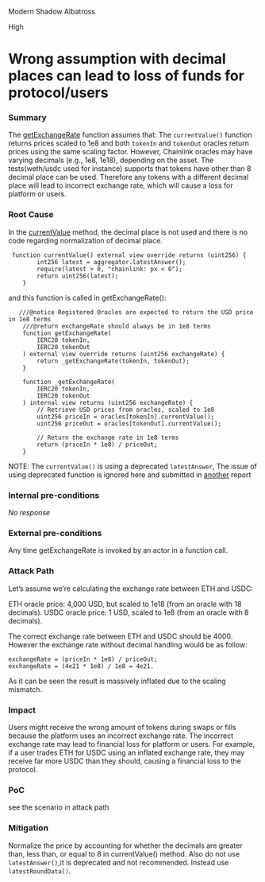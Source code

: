 Modern Shadow Albatross

High

# Wrong assumption with decimal places can lead to loss of funds for protocol/users

### Summary

The [getExchangeRate](https://github.com/sherlock-audit/2024-11-oku/blob/main/oku-custom-order-types/contracts/automatedTrigger/AutomationMaster.sol#L70) function assumes that: 
The `currentValue()` function returns prices scaled to 1e8  and both `tokenIn` and `tokenOut` oracles return prices using the same scaling factor.
However, Chainlink oracles may have varying decimals (e.g., 1e8, 1e18), depending on the asset. The tests(weth/usdc used for instance) supports that tokens have other than 8 decimal place can be used. Therefore any tokens with a different decimal place will lead to incorrect exchange rate, which will cause a loss for platform or users.


### Root Cause

In the [currentValue](https://github.com/sherlock-audit/2024-11-oku/blob/main/oku-custom-order-types/contracts/oracle/External/OracleRelay.sol#L18) method, the decimal place is not used and there is no code regarding normalization of decimal place.

```solidity
 function currentValue() external view override returns (uint256) {
        int256 latest = aggregator.latestAnswer();
        require(latest > 0, "chainlink: px < 0");
        return uint256(latest);
    }
```
and this function is called in getExchangeRate():
```solidity
   ///@notice Registered Oracles are expected to return the USD price in 1e8 terms
    ///@return exchangeRate should always be in 1e8 terms
    function getExchangeRate(
        IERC20 tokenIn,
        IERC20 tokenOut
    ) external view override returns (uint256 exchangeRate) {
        return _getExchangeRate(tokenIn, tokenOut);
    }

    function _getExchangeRate(
        IERC20 tokenIn,
        IERC20 tokenOut
    ) internal view returns (uint256 exchangeRate) {
        // Retrieve USD prices from oracles, scaled to 1e8
        uint256 priceIn = oracles[tokenIn].currentValue();
        uint256 priceOut = oracles[tokenOut].currentValue();

        // Return the exchange rate in 1e8 terms
        return (priceIn * 1e8) / priceOut;
    }
```
NOTE: The `currentValue()` is using a deprecated `latestAnswer`, The issue of using deprecated function is ignored here and submitted in [another](https://github.com/sherlock-audit/2024-11-oku-oxwhite/issues/1#issue-2724723813) report

### Internal pre-conditions

_No response_

### External pre-conditions

Any time getExchangeRate is invoked by an actor in a function call. 

### Attack Path

Let’s assume we’re calculating the exchange rate between ETH and USDC:

ETH oracle price: 4,000 USD, but scaled to 1e18 (from an oracle with 18 decimals).
USDC oracle price: 1 USD, scaled to 1e8 (from an oracle with 8 decimals).

The correct exchange rate between ETH and USDC should be 4000. However the exchange rate without decimal handling
 would be as follow:
```solidity
exchangeRate = (priceIn * 1e8) / priceOut;
exchangeRate = (4e21 * 1e8) / 1e8 = 4e21.
```
As it can be seen the result is massively inflated due to the scaling mismatch.

### Impact

Users might receive the wrong amount of tokens during swaps or fills because the platform uses an incorrect exchange rate.
The incorrect exchange rate may lead to financial loss for platform or users. For example, if a user trades ETH for USDC using an inflated exchange rate, they may receive far more USDC than they should, causing a financial loss to the protocol.

### PoC

see the scenario in attack path

### Mitigation

Normalize the price by accounting for whether the decimals are greater than, less than, or equal to 8 in currentValue() method. Also  do not use `latestAnswer()`,it is deprecated and not recommended. Instead use `latestRoundData()`. 

